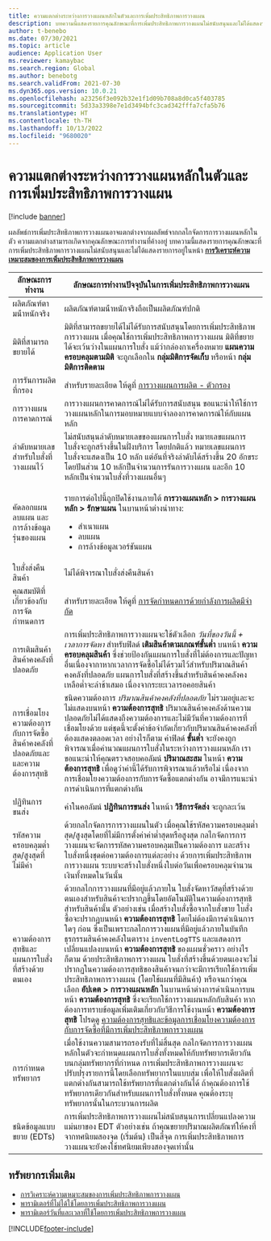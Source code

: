 ```yaml
---
title: ความแตกต่างระหว่างการวางแผนหลักในตัวและการเพิ่มประสิทธิภาพการวางแผน
description: บทความนี้แสดงรายการคุณลักษณะที่การเพิ่มประสิทธิภาพการวางแผนไม่สนับสนุนและไม่ได้แสดงรายการอยู่ในหน้าการวิเคราะห์ความเหมาะสมของการเพิ่มประสิทธิภาพการวางแผน
author: t-benebo
ms.date: 07/30/2021
ms.topic: article
audience: Application User
ms.reviewer: kamaybac
ms.search.region: Global
ms.author: benebotg
ms.search.validFrom: 2021-07-30
ms.dyn365.ops.version: 10.0.21
ms.openlocfilehash: a23256f3e092b32e1f1d09b708a8d0ca5f403785
ms.sourcegitcommit: 5d33a3398e7e1d3494bfc3cad342fffa7cfa5b76
ms.translationtype: HT
ms.contentlocale: th-TH
ms.lasthandoff: 10/13/2022
ms.locfileid: "9680020"
---
```

# <a name="differences-between-built-in-master-planning-and-planning-optimization"></a>ความแตกต่างระหว่างการวางแผนหลักในตัวและการเพิ่มประสิทธิภาพการวางแผน

[!include [banner](../../includes/banner.md)]

ผลลัพธ์การเพิ่มประสิทธิภาพการวางแผนอาจแตกต่างจากผลลัพธ์จากกลไกจัดการการวางแผนหลักในตัว ความแตกต่างสามารถเกิดจากคุณลักษณะการทำงานที่ค้างอยู่ บทความนี้แสดงรายการคุณลักษณะที่การเพิ่มประสิทธิภาพการวางแผนไม่สนับสนุนและไม่ได้แสดงรายการอยู่ในหน้า **[การวิเคราะห์ความเหมาะสมของการเพิ่มประสิทธิภาพการวางแผน](planning-optimization-fit-analysis.md)**

| ลักษณะการทำงาน | ลักษณะการทำงานปัจจุบันในการเพิ่มประสิทธิภาพการวางแผน |
|---|---|
| ผลิตภัณฑ์ตามน้ําหนักจริง | ผลิตภัณฑ์ตามน้ําหนักจริงถือเป็นผลิตภัณฑ์ปกติ|
| มิติที่สามารถขยายได้ | มิติที่สามารถขยายได้ไม่ได้รับการสนับสนุนโดยการเพิ่มประสิทธิภาพการวางแผน เมื่อคุณใช้การเพิ่มประสิทธิภาพการวางแผน มิติที่ขยายได้จะเว้นว่างในแผนการใบสั่ง แม้ว่ากล่องกาเครื่องหมาย **แผนความครอบคลุมตามมิติ** จะถูกเลือกใน **กลุ่มมิติการจัดเก็บ** หรือหน้า **กลุ่มมิติการติดตาม** |
| การรันการผลิตที่กรอง | สำหรับรายละเอียด ให้ดูที่ [การวางแผนการผลิต - ตัวกรอง](production-planning.md#filters) |
| การวางแผนการคาดการณ์ | การวางแผนการคาดการณ์ไม่ได้รับการสนับสนุน ขอแนะนำให้ใช้การวางแผนหลักในการมอบหมายแบบจำลองการคาดการณ์ให้กับแผนหลัก |
| ลำดับหมายเลขสำหรับใบสั่งที่วางแผนไว้ | ไม่สนับสนุนลำดับหมายเลขของแผนการใบสั่ง หมายเลขแผนการใบสั่งจะถูกสร้างขึ้นในฝั่งบริการ โดยปกติแล้ว หมายเลขแผนการใบสั่งจะแสดงเป็น 10 หลัก แต่อันที่จริงลำดับได้สร้างขึ้น 20 อักขระ โดยปันส่วน 10 หลักป็นจำนวนการรันการวางแผน และอีก 10 หลักเป็นจำนวนใบสั่งที่วางแผนอื่นๆ |
| คัดลอกแผน ลบแผน และการล้างข้อมูลรุ่นของแผน | <p>รายการต่อไปนี้ถูกปิดใช้งานภายใต้ **การวางแผนหลัก \> การวางแผนหลัก \> รักษาแผน** ในบานหน้าต่างนําทาง:</p><ul><li>สําเนาแผน</li><li>ลบแผน</li><li>การล้างข้อมูลเวอร์ชันแผน</li></ul> |
| ใบสั่งส่งคืนสินค้า | ไม่ได้พิจารณาใบสั่งส่งคืนสินค้า |
| คุณสมบัติที่เกี่ยวข้องกับการจัดกำหนดการ | สำหรับรายละเอียด ให้ดูที่ [การจัดกําหนดการด้วยกําลังการผลิตมีจํากัด](infinite-capacity-planning.md#limitations) |
| การเติมสินค้าสินค้าคงคลังที่ปลอดภัย | การเพิ่มประสิทธิภาพการวางแผนจะใช้ตัวเลือก *วันที่ของวันนี้ + เวลาการจัดหา* สำหรับฟิลด์ **เติมสินค้าตามเกณฑ์ขั้นต่ำ** บนหน้า **ความครอบคลุมสินค้า** ซึ่งช่วยป้องกันแผนการใบสั่งที่ไม่ต้องการและปัญหาอื่นเนื่องจากาหากเวลาการจัดซื้อไม่ได้รวมไว้สำหรับปริมาณสินค้าคงคลังที่ปลอดภัย แผนการใบสั่งที่สร้างขึ้นสำหรับสินค้าคงคลังคงเหลือต่ำจะล่าช้าเสมอ เนื่องจากระยะเวลารอคอยสินค้า |
| การเชื่อมโยงความต้องการกับการจัดซื้อสินค้าคงคลังที่ปลอดภัยและและความต้องการสุทธิ | ชนิดความต้องการ *ปริมาณสินค้าคงคลังที่ปลอดภัย* ไม่รวมอยู่และจะไม่แสดงบนหน้า **ความต้องการสุทธิ** ปริมาณสินค้าคงคลังด้านความปลอดภัยไม่ได้แสดงถึงความต้องการและไม่มีวันที่ความต้องการที่เชื่อมโยงด้วย แต่ชุดนี้จะตั้งค่าข้อจำกัดเกี่ยวกับปริมาณสินค้าคงคลังที่ต้องแสดงตลอดเวลา อย่างไรก็ตาม ค่าฟิลด์ **ขั้นต่ำ** จะยังคงถูกพิจารณาเมื่อคํานวณแผนการใบสั่งในระหว่างการวางแผนหลัก เราขอแนะนำให้คุณตรวจสอบคอลัมน์ **ปริมาณสะสม** ในหน้า **ความต้องการสุทธิ** เพื่อดูว่าค่านี้ได้รับการพิจารณาแล้วหรือไม่ เนื่องจากการเชื่อมโยงความต้องการกับการจัดซื้อแตกต่างกัน อาจมีการแนะนำการดำเนินการที่แตกต่างกัน |
| ปฏิทินการขนส่ง | ค่าในคอลัมน์ **ปฏิทินการขนส่ง** ในหน้า **วิธีการจัดส่ง** จะถูกละเว้น |
| รหัสความครอบคลุมต่ำสุด/สูงสุดที่ไม่มีค่า| ด้วยกลไกจัดการการวางแผนในตัว เมื่อคุณใช้รหัสความครอบคลุมต่ำสุด/สูงสุดโดยที่ไม่มีการตั้งค่าค่าต่ำสุดหรือสูงสุด กลไกจัดการการวางแผนจะจัดการรหัสความครอบคลุมเป็นความต้องการ และสร้างใบสั่งหนึ่งชุดต่อความต้องการแต่ละอย่าง ด้วยการเพิ่มประสิทธิภาพการวางแผน ระบบจะสร้างใบสั่งหนึ่งใบต่อวันเพื่อครอบคลุมจำนวนเงินทั้งหมดในวันนั้น  |
| ความต้องการสุทธิและแผนการใบสั่งที่สร้างด้วยตนเอง | ด้วยกลไกการวางแผนที่มีอยู่แล้วภายใน ใบสั่งจัดหาวัสดุที่สร้างด้วยตนเองสำหรับสินค้าจะปรากฏขึ้นโดยอัตโนมัติในความต้องการสุทธิสำหรับสินค้านั้น ตัวอย่างเช่น เมื่อสร้างใบสั่งซื้อจากใบสั่งขาย ใบสั่งซื้อจะปรากฏบนหน้า **ความต้องการสุทธิ** โดยไม่ต้องมีการดำเนินการใดๆ ก่อน ซึ่งเป็นเพราะกลไกการวางแผนที่มีอยู่แล้วภายในบันทึกธุรกรรมสินค้าคงคลังในตาราง `inventLogTTS` และแสดงการเปลี่ยนแปลงบนหน้า **ความต้องการสุทธิ** ของแผนชั่วคราว อย่างไรก็ตาม ด้วยประสิทธิภาพการวางแผน ใบสั่งที่สร้างขึ้นด้วยตนเองจะไม่ปรากฏในความต้องการสุทธิของสินค้าจนกว่าจะมีการเรียกใช้การเพิ่มประสิทธิภาพการวางแผน (โดยใช้แผนที่มีสินค้า) หรือจนกว่าคุณเลือก **อัปเดต \> การวางแผนหลัก** ในบานหน้าต่างการดำเนินการบนหน้า **ความต้องการสุทธิ** ซึ่งจะเรียกใช้การวางแผนหลักกับสินค้า หากต้องการทราบข้อมูลเพิ่มเติมเกี่ยวกับวิธีการใช้งานหน้า **ความต้องการสุทธิ** โปรดดู [ความต้องการสุทธิและข้อมูลการเชื่อมโยงความต้องการกับการจัดซื้อที่มีการเพิ่มประสิทธิภาพการวางแผน](net-requirements.md) |
| การกำหนดทรัพยากร | เมื่อใช้งานความสามารถรองรับที่ไม่สิ้นสุด กลไกจัดการการวางแผนหลักในตัวจะกําหนดแผนการใบสั่งทั้งหมดให้กับทรัพยากรเดียวกันบนกลุ่มทรัพยากรที่กําหนด การเพิ่มประสิทธิภาพการวางแผนจะปรับปรุงรายการนี้โดยเลือกทรัพยากรในแบบสุ่ม เพื่อให้ใบสั่งผลิตที่แตกต่างกันสามารถใช้ทรัพยากรที่แตกต่างกันได้ ถ้าคุณต้องการใช้ทรัพยากรเดียวกันสำหรับแผนการใบสั่งทั้งหมด คุณต้องระบุทรัพยากรนั้นในกระบวนการผลิต |
| ชนิดข้อมูลแบบขยาย (EDTs) | การเพิ่มประสิทธิภาพการวางแผนไม่สนับสนุนการเปลี่ยนแปลงความแม่นยาของ EDT ตัวอย่างเช่น ถ้าคุณขยายปริมาณผลิตภัณฑ์ให้คงที่จากทศนิยมสองจุด (เริ่มต้น) เป็นสี่จุด การเพิ่มประสิทธิภาพการวางแผนจะยังคงใช้ทศนิยมเพียงสองจุดเท่านั้น |

## <a name="additional-resources"></a>ทรัพยากรเพิ่มเติม

- [การวิเคราะห์ความเหมาะสมของการเพิ่มประสิทธิภาพการวางแผน](planning-optimization-fit-analysis.md)
- [พารามิเตอร์ที่ไม่ได้ใช้โดยการเพิ่มประสิทธิภาพการวางแผน](not-used-parameters.md)
- [พารามิเตอร์วันที่และเวลาที่ใช้โดยการเพิ่มประสิทธิภาพการวางแผน](date-time-used.md)

[!INCLUDE[footer-include](../../../includes/footer-banner.md)]
